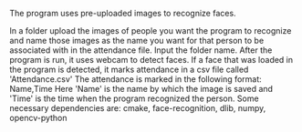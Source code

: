 The program uses pre-uploaded images to recognize faces.

In a folder upload the images of people you want the program to recognize and name those images as the name you want for that person to be associated with in the attendance file.
Input the folder name.
After the program is run, it uses webcam to detect faces.
If a face that was loaded in the program is detected, it marks attendance in a csv file called 'Attendance.csv'
The attendance is marked in the following format:
Name,Time
Here 'Name' is the name by which the image is saved and 'Time' is the time when the program recognized the person.
Some necessary dependencies are: cmake, face-recognition, dlib, numpy, opencv-python
